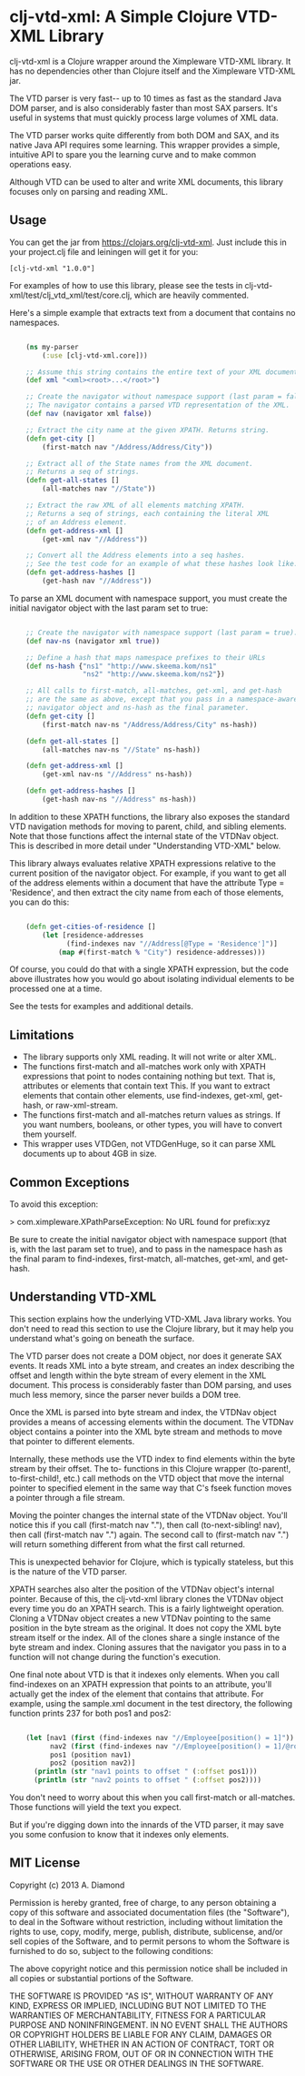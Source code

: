 # clj-vtd-xml: A Simple Clojure VTD-XML Library

clj-vtd-xml is a Clojure wrapper around the Ximpleware VTD-XML library. It has
no dependencies other than Clojure itself and the Ximpleware VTD-XML jar.

The VTD parser is very fast-- up to 10 times as fast as the standard Java DOM
parser, and is also considerably faster than most SAX parsers. It's useful in
systems that must quickly process large volumes of XML data.

The VTD parser works quite differently from both DOM and SAX, and its native
Java API requires some learning. This wrapper provides a simple, intuitive API
to spare you the learning curve and to make common operations easy.

Although VTD can be used to alter and write XML documents, this library focuses
only on parsing and reading XML.

## Usage

You can get the jar from https://clojars.org/clj-vtd-xml. Just include this
in your project.clj file and leiningen will get it for you:

    [clj-vtd-xml "1.0.0"]

For examples of how to use this library, please see the tests in
clj-vtd-xml/test/clj_vtd_xml/test/core.clj, which are heavily commented.

Here's a simple example that extracts text from a document that contains no
namespaces.

```clojure

    (ns my-parser
        (:use [clj-vtd-xml.core]))

    ;; Assume this string contains the entire text of your XML document.
    (def xml "<xml><root>...</root>")

    ;; Create the navigator without namespace support (last param = false).
    ;; The navigator contains a parsed VTD representation of the XML.
    (def nav (navigator xml false))

    ;; Extract the city name at the given XPATH. Returns string.
    (defn get-city []
        (first-match nav "/Address/Address/City"))

    ;; Extract all of the State names from the XML document.
    ;; Returns a seq of strings.
    (defn get-all-states []
        (all-matches nav "//State"))

    ;; Extract the raw XML of all elements matching XPATH.
    ;; Returns a seq of strings, each containing the literal XML
    ;; of an Address element.
    (defn get-address-xml []
        (get-xml nav "//Address"))

    ;; Convert all the Address elements into a seq hashes.
    ;; See the test code for an example of what these hashes look like.
    (defn get-address-hashes []
        (get-hash nav "//Address"))

```

To parse an XML document with namespace support, you must create the initial
navigator object with the last param set to true:

```clojure

    ;; Create the navigator with namespace support (last param = true).
    (def nav-ns (navigator xml true))

    ;; Define a hash that maps namespace prefixes to their URLs
    (def ns-hash {"ns1" "http://www.skeema.kom/ns1"
                  "ns2" "http://www.skeema.kom/ns2"})

    ;; All calls to first-match, all-matches, get-xml, and get-hash
    ;; are the same as above, except that you pass in a namespace-aware
    ;; navigator object and ns-hash as the final parameter.
    (defn get-city []
        (first-match nav-ns "/Address/Address/City" ns-hash))

    (defn get-all-states []
        (all-matches nav-ns "//State" ns-hash))

    (defn get-address-xml []
        (get-xml nav-ns "//Address" ns-hash))

    (defn get-address-hashes []
        (get-hash nav-ns "//Address" ns-hash))

```

In addition to these XPATH functions, the library also exposes the standard
VTD navigation methods for moving to parent, child, and sibling elements.
Note that those functions affect the internal state of the VTDNav object.
This is described in more detail under "Understanding VTD-XML" below.

This library always evaluates relative XPATH expressions relative to the
current position of the navigator object. For example, if you want to get
all of the address elements within a document that have the attribute
Type = 'Residence', and then extract the city name from each of those elements,
you can do this:

```clojure

    (defn get-cities-of-residence []
        (let [residence-addresses
              (find-indexes nav "//Address[@Type = 'Residence']")]
            (map #(first-match % "City") residence-addresses)))

```

Of course, you could do that with a single XPATH expression, but the code
above illustrates how you would go about isolating individual elements to
be processed one at a time.

See the tests for examples and additional details.

## Limitations

* The library supports only XML reading. It will not write or alter XML.
* The functions first-match and all-matches work only with XPATH expressions
  that point to nodes containing nothing but text. That is, attributes or
  elements that contain text <SuchAs>This</SuchAs>. If you want to extract
  elements that contain other elements, use find-indexes, get-xml, get-hash,
  or raw-xml-stream.
* The functions first-match and all-matches return values as strings. If
  you want numbers, booleans, or other types, you will have to convert them
  yourself.
* This wrapper uses VTDGen, not VTDGenHuge, so it can parse XML documents
  up to about 4GB in size.

## Common Exceptions

To avoid this exception:

&gt; com.ximpleware.XPathParseException: No URL found for prefix:xyz

Be sure to create the initial navigator object with namespace support (that is,
with the last param set to true), and to pass in the namespace hash as the
final param to find-indexes, first-match, all-matches, get-xml, and get-hash.

## Understanding VTD-XML

This section explains how the underlying VTD-XML Java library works. You don't
need to read this section to use the Clojure library, but it may help you
understand what's going on beneath the surface.

The VTD parser does not create a DOM object, nor does it generate SAX events.
It reads XML into a byte stream, and creates an index describing the
offset and length within the byte stream of every element in the XML document.
This process is considerably faster than DOM parsing, and uses much less
memory, since the parser never builds a DOM tree.

Once the XML is parsed into byte stream and index, the VTDNav object provides
a means of accessing elements within the document. The VTDNav object contains
a pointer into the XML byte stream and methods to move that pointer to
different elements.

Internally, these methods use the VTD index to find elements within the byte
stream by their offset. The to- functions in this Clojure wrapper (to-parent!,
to-first-child!, etc.) call methods on the VTD object that move the internal
pointer to specified element in the same way that C's fseek function moves
a pointer through a file stream.

Moving the pointer changes the internal state of the VTDNav object. You'll
notice this if you call (first-match nav "."), then call
(to-next-sibling! nav), then call (first-match nav ".") again. The second
call to (first-match nav ".") will return something different from what
the first call returned.

This is unexpected behavior for Clojure, which is typically stateless, but
this is the nature of the VTD parser.

XPATH searches also alter the position of the VTDNav object's internal pointer.
Because of this, the clj-vtd-xml library clones the VTDNav object every time
you do an XPATH search. This is a fairly lightweight operation. Cloning a
VTDNav object creates a new VTDNav pointing to the same position in the byte
stream as the original. It does not copy the XML byte stream itself or the
index. All of the clones share a single instance of the byte stream and index.
Cloning assures that the navigator you pass in to a function will not change
during the function's execution.

One final note about VTD is that it indexes only elements. When you call
find-indexes on an XPATH expression that points to an attribute, you'll
actually get the index of the element that contains that attribute. For
example, using the sample.xml document in the test directory, the following
function prints 237 for both pos1 and pos2:

```clojure

    (let [nav1 (first (find-indexes nav "//Employee[position() = 1]"))
          nav2 (first (find-indexes nav "//Employee[position() = 1]/@role"))
          pos1 (position nav1)
          pos2 (position nav2)]
      (println (str "nav1 points to offset " (:offset pos1)))
      (println (str "nav2 points to offset " (:offset pos2))))

```

You don't need to worry about this when you call first-match or all-matches.
Those functions will yield the text you expect.

But if you're digging down into the innards of the VTD parser, it may save
you some confusion to know that it indexes only elements.

## MIT License

Copyright (c) 2013 A. Diamond

Permission is hereby granted, free of charge, to any person obtaining a copy
of this software and associated documentation files (the "Software"), to deal
in the Software without restriction, including without limitation the rights
to use, copy, modify, merge, publish, distribute, sublicense, and/or sell
copies of the Software, and to permit persons to whom the Software is
furnished to do so, subject to the following conditions:

The above copyright notice and this permission notice shall be included in
all copies or substantial portions of the Software.

THE SOFTWARE IS PROVIDED "AS IS", WITHOUT WARRANTY OF ANY KIND, EXPRESS OR
IMPLIED, INCLUDING BUT NOT LIMITED TO THE WARRANTIES OF MERCHANTABILITY,
FITNESS FOR A PARTICULAR PURPOSE AND NONINFRINGEMENT. IN NO EVENT SHALL THE
AUTHORS OR COPYRIGHT HOLDERS BE LIABLE FOR ANY CLAIM, DAMAGES OR OTHER
LIABILITY, WHETHER IN AN ACTION OF CONTRACT, TORT OR OTHERWISE, ARISING FROM,
OUT OF OR IN CONNECTION WITH THE SOFTWARE OR THE USE OR OTHER DEALINGS IN THE
SOFTWARE.
